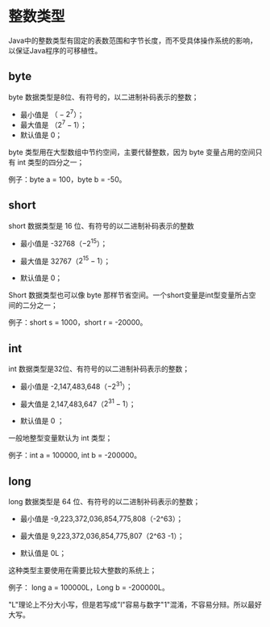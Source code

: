 # 整数类型

Java中的整数类型有固定的表数范围和字节长度，而不受具体操作系统的影响，以保证Java程序的可移植性。

## byte

byte 数据类型是8位、有符号的，以二进制补码表示的整数；

-   最小值是 $（-2^7）$；
-   最大值是 $（2^7-1）$；
-   默认值是 $0$；

byte 类型用在大型数组中节约空间，主要代替整数，因为 byte 变量占用的空间只有 int 类型的四分之一；

例子：byte a = 100，byte b = -50。

## short

short 数据类型是 16 位、有符号的以二进制补码表示的整数

-   最小值是 -32768（$-2^{15}$）；

-   最大值是 32767（$2^{15} - 1$）；

-   默认值是 0；


Short 数据类型也可以像 byte 那样节省空间。一个short变量是int型变量所占空间的二分之一；

例子：short s = 1000，short r = -20000。

##  int

 int 数据类型是32位、有符号的以二进制补码表示的整数；

-   最小值是 -2,147,483,648（$-2^{31}$）；

-   最大值是 2,147,483,647（$2^{31} - 1$）；
-   默认值是 0 ；

一般地整型变量默认为 int 类型；

例子：int a = 100000, int b = -200000。

## long

long 数据类型是 64 位、有符号的以二进制补码表示的整数；

-   最小值是 -9,223,372,036,854,775,808（-2^63）；

-   最大值是 9,223,372,036,854,775,807（2^63 -1）；
-   默认值是 0L；

这种类型主要使用在需要比较大整数的系统上；

例子： long a = 100000L，Long b = -200000L。

"L"理论上不分大小写，但是若写成"l"容易与数字"1"混淆，不容易分辩。所以最好大写。
